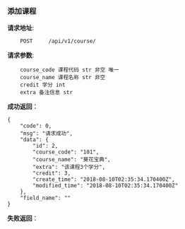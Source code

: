 ### 添加课程

**请求地址**:
```
    POST     /api/v1/course/
```

**请求参数**:
```
    course_code 课程代码 str 非空 唯一
    course_name 课程名称 str 非空    
    credit 学分 int 
    extra 备注信息 str
```


**成功返回**：
```
{
    "code": 0,
    "msg": "请求成功",
    "data": {
        "id": 2,
        "course_code": "101",
        "course_name": "葵花宝典",
        "extra": "该课程3个学分",
        "credit": 3,
        "create_time": "2018-08-10T02:35:34.170400Z",
        "modified_time": "2018-08-10T02:35:34.170400Z"
    },
    "field_name": ""
}
```

**失败返回**：
```

```